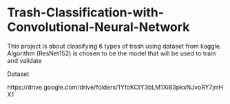 # Trash-Classification-with-Convolutional-Neural-Network

<p>This project is about classifying 6 types of trash using dataset from kaggle. Algorithm (ResNet152) is chosen to be the model that will be used to train and validate</p> 

Dataset
<p>https://drive.google.com/drive/folders/1YfoKCtY3bLM1Xi83pkxNJvoRY7jrrHX1</p>
